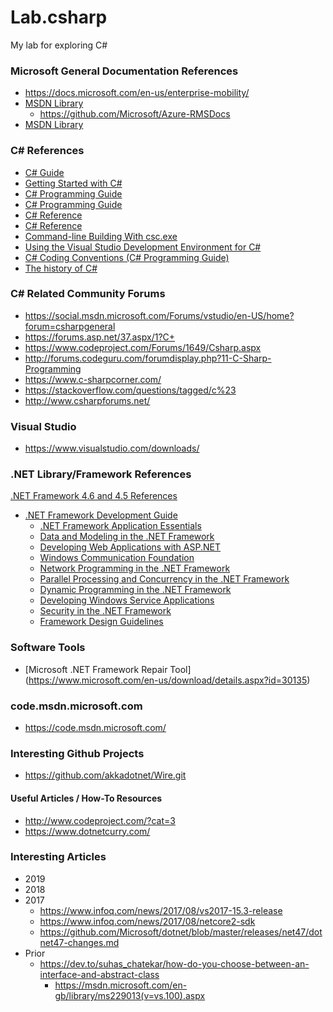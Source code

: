 Lab.csharp
====
My lab for exploring C# 


### Microsoft General Documentation References
* https://docs.microsoft.com/en-us/enterprise-mobility/
* [MSDN Library](https://msdn.microsoft.com/en-us/library/ms123401.aspx)
  * https://github.com/Microsoft/Azure-RMSDocs
* [MSDN Library](https://msdn.microsoft.com/library)



### C# References
* [C# Guide](https://docs.microsoft.com/en-us/dotnet/csharp/)
* [Getting Started with C#](https://msdn.microsoft.com/en-us/library/a72418yk.aspx)
* [C# Programming Guide](https://docs.microsoft.com/en-us/dotnet/csharp/programming-guide/index)
* [C# Programming Guide](https://msdn.microsoft.com/en-us/library/67ef8sbd.aspx)
* [C# Reference](https://docs.microsoft.com/en-us/dotnet/csharp/language-reference/)
* [C# Reference](https://msdn.microsoft.com/en-us/library/618ayhy6.aspx)
* [Command-line Building With csc.exe](https://msdn.microsoft.com/en-us/library/78f4aasd.aspx)
* [Using the Visual Studio Development Environment for C#](https://msdn.microsoft.com/en-us/library/ms173063.aspx)
* [C# Coding Conventions (C# Programming Guide)](https://docs.microsoft.com/en-us/dotnet/csharp/programming-guide/inside-a-program/coding-conventions)
* [The history of C#](https://docs.microsoft.com/en-us/dotnet/csharp/whats-new/csharp-version-history)



### C# Related Community Forums
* https://social.msdn.microsoft.com/Forums/vstudio/en-US/home?forum=csharpgeneral
* https://forums.asp.net/37.aspx/1?C+
* https://www.codeproject.com/Forums/1649/Csharp.aspx
* http://forums.codeguru.com/forumdisplay.php?11-C-Sharp-Programming
* https://www.c-sharpcorner.com/
* https://stackoverflow.com/questions/tagged/c%23
* http://www.csharpforums.net/



### Visual Studio
* https://www.visualstudio.com/downloads/ 



### .NET Library/Framework References 
[.NET Framework 4.6 and 4.5 References](https://msdn.microsoft.com/en-us/library/w0x726c2%28v=vs.110%29.aspx)
* [.NET Framework Development Guide](https://msdn.microsoft.com/en-us/library/hh156542%28v=vs.110%29.aspx)
  * [.NET Framework Application Essentials](https://msdn.microsoft.com/en-us/library/ms172157%28v=vs.110%29.aspx)
  * [Data and Modeling in the .NET Framework](https://msdn.microsoft.com/en-us/library/951h6we4%28v=vs.110%29.aspx)
  * [Developing Web Applications with ASP.NET](https://msdn.microsoft.com/en-us/library/bb400852%28v=vs.110%29.aspx)
  * [Windows Communication Foundation](https://msdn.microsoft.com/en-us/library/dd456779.aspx)
  * [Network Programming in the .NET Framework](https://msdn.microsoft.com/en-us/library/bb400852%28v=vs.110%29.aspx)
  * [Parallel Processing and Concurrency in the .NET Framework](https://msdn.microsoft.com/en-us/library/hh156548%28v=vs.110%29.aspx)
  * [Dynamic Programming in the .NET Framework](https://msdn.microsoft.com/en-us/library/hh156524%28v=vs.110%29.aspx)
  * [Developing Windows Service Applications](https://msdn.microsoft.com/en-us/library/y817hyb6%28v=vs.110%29.aspx)
  * [Security in the .NET Framework](https://msdn.microsoft.com/en-us/library/fkytk30f%28v=vs.110%29.aspx)
  * [Framework Design Guidelines](https://msdn.microsoft.com/en-us/library/ms229042(v=vs.110).aspx)


### Software Tools
* [Microsoft .NET Framework Repair Tool] (https://www.microsoft.com/en-us/download/details.aspx?id=30135)



### code.msdn.microsoft.com
* https://code.msdn.microsoft.com/



### Interesting Github Projects
* https://github.com/akkadotnet/Wire.git


#### Useful Articles / How-To Resources
* http://www.codeproject.com/?cat=3
* https://www.dotnetcurry.com/


### Interesting Articles
* 2019 
* 2018
* 2017
  * https://www.infoq.com/news/2017/08/vs2017-15.3-release
  * https://www.infoq.com/news/2017/08/netcore2-sdk
  * https://github.com/Microsoft/dotnet/blob/master/releases/net47/dotnet47-changes.md
* Prior
  * https://dev.to/suhas_chatekar/how-do-you-choose-between-an-interface-and-abstract-class
    * https://msdn.microsoft.com/en-gb/library/ms229013(v=vs.100).aspx
